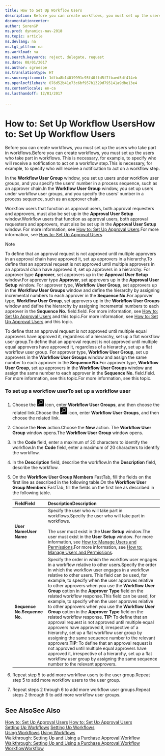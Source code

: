```yaml
---
title: How to Set Up Workflow Users
description: Before you can create workflows, you must set up the users who take part in workflows. This is necessary, for example, to specify who will receive a notification to act on a workflow step.
documentationcenter: 
author: SorenGP
ms.prod: dynamics-nav-2018
ms.topic: article
ms.devlang: na
ms.tgt_pltfrm: na
ms.workload: na
ms.search.keywords: reject, delegate, request
ms.date: 08/01/2017
ms.author: sgroespe
ms.translationtype: HT
ms.sourcegitcommit: 1dfba8b14019991c95f40ffd5f7fbaed5df414eb
ms.openlocfilehash: 076d52b41e73c6bf957b1329d795141a9dbe13e4
ms.contentlocale: en-ca
ms.lasthandoff: 12/01/2017

---
```

# <a name="how-to-set-up-workflow-users"></a><span data-ttu-id="731da-104">How to: Set Up Workflow Users</span><span class="sxs-lookup"><span data-stu-id="731da-104">How to: Set Up Workflow Users</span></span>
<span data-ttu-id="731da-105">Before you can create workflows, you must set up the users who take part in workflows.</span><span class="sxs-lookup"><span data-stu-id="731da-105">Before you can create workflows, you must set up the users who take part in workflows.</span></span> <span data-ttu-id="731da-106">This is necessary, for example, to specify who will receive a notification to act on a workflow step.</span><span class="sxs-lookup"><span data-stu-id="731da-106">This is necessary, for example, to specify who will receive a notification to act on a workflow step.</span></span>  

<span data-ttu-id="731da-107">In the **Workflow User Group** window, you set up users under workflow user groups, and you specify the users’ number in a process sequence, such as an approver chain.</span><span class="sxs-lookup"><span data-stu-id="731da-107">In the **Workflow User Group** window, you set up users under workflow user groups, and you specify the users’ number in a process sequence, such as an approver chain.</span></span>  

<span data-ttu-id="731da-108">Workflow users that function as approval users, both approval requesters and approvers, must also be set up in the **Approval User Setup** window.</span><span class="sxs-lookup"><span data-stu-id="731da-108">Workflow users that function as approval users, both approval requesters and approvers, must also be set up in the **Approval User Setup** window.</span></span> <span data-ttu-id="731da-109">For more information, see [How to: Set Up Approval Users](across-how-to-set-up-approval-users.md).</span><span class="sxs-lookup"><span data-stu-id="731da-109">For more information, see [How to: Set Up Approval Users](across-how-to-set-up-approval-users.md).</span></span>  

> [!NOTE]  
>  <span data-ttu-id="731da-110">To define that an approval request is not approved until multiple approvers in an approval chain have approved it, set up approvers in a hierarchy.</span><span class="sxs-lookup"><span data-stu-id="731da-110">To define that an approval request is not approved until multiple approvers in an approval chain have approved it, set up approvers in a hierarchy.</span></span> <span data-ttu-id="731da-111">For approver type **Approver**, set approvers up in the **Approval User Setup** window.</span><span class="sxs-lookup"><span data-stu-id="731da-111">For approver type **Approver**, set approvers up in the **Approval User Setup** window.</span></span> <span data-ttu-id="731da-112">For approver type, **Workflow User Group**, set approvers up in the **Workflow User Groups** window and define the hierarchy by assigning incremental numbers to each approver in the **Sequence No.**</span><span class="sxs-lookup"><span data-stu-id="731da-112">For approver type, **Workflow User Group**, set approvers up in the **Workflow User Groups** window and define the hierarchy by assigning incremental numbers to each approver in the **Sequence No.**</span></span> <span data-ttu-id="731da-113">field.</span><span class="sxs-lookup"><span data-stu-id="731da-113">field.</span></span> <span data-ttu-id="731da-114">For more information, see [How to: Set Up Approval Users](across-how-to-set-up-approval-users.md) and this topic.</span><span class="sxs-lookup"><span data-stu-id="731da-114">For more information, see [How to: Set Up Approval Users](across-how-to-set-up-approval-users.md) and this topic.</span></span>  
>   
>  <span data-ttu-id="731da-115">To define that an approval request is not approved until multiple equal approvers have approved it, regardless of a hierarchy, set up a flat workflow user group.</span><span class="sxs-lookup"><span data-stu-id="731da-115">To define that an approval request is not approved until multiple equal approvers have approved it, regardless of a hierarchy, set up a flat workflow user group.</span></span> <span data-ttu-id="731da-116">For approver type, **Workflow User Group**, set up approvers in the **Workflow User Groups** window and assign the same number to each approver in the **Sequence No.**</span><span class="sxs-lookup"><span data-stu-id="731da-116">For approver type, **Workflow User Group**, set up approvers in the **Workflow User Groups** window and assign the same number to each approver in the **Sequence No.**</span></span> <span data-ttu-id="731da-117">field.</span><span class="sxs-lookup"><span data-stu-id="731da-117">field.</span></span> <span data-ttu-id="731da-118">For more information, see this topic.</span><span class="sxs-lookup"><span data-stu-id="731da-118">For more information, see this topic.</span></span>  

### <a name="to-set-up-a-workflow-user"></a><span data-ttu-id="731da-119">To set up a workflow user</span><span class="sxs-lookup"><span data-stu-id="731da-119">To set up a workflow user</span></span>  

1. <span data-ttu-id="731da-120">Choose the ![Search for Page or Report](media/ui-search/search_small.png "Search for Page or Report icon") icon, enter **Workflow User Groups**, and then choose the related link.</span><span class="sxs-lookup"><span data-stu-id="731da-120">Choose the ![Search for Page or Report](media/ui-search/search_small.png "Search for Page or Report icon") icon, enter **Workflow User Groups**, and then choose the related link.</span></span>  
2. <span data-ttu-id="731da-121">Choose the **New** action.</span><span class="sxs-lookup"><span data-stu-id="731da-121">Choose the **New** action.</span></span> <span data-ttu-id="731da-122">The **Workflow User Group** window opens.</span><span class="sxs-lookup"><span data-stu-id="731da-122">The **Workflow User Group** window opens.</span></span>  
3. <span data-ttu-id="731da-123">In the **Code** field, enter a maximum of 20 characters to identify the workflow.</span><span class="sxs-lookup"><span data-stu-id="731da-123">In the **Code** field, enter a maximum of 20 characters to identify the workflow.</span></span>  
4. <span data-ttu-id="731da-124">In the **Description** field, describe the workflow.</span><span class="sxs-lookup"><span data-stu-id="731da-124">In the **Description** field, describe the workflow.</span></span>  
5. <span data-ttu-id="731da-125">On the **Workflow User Group Members** FastTab, fill the fields on the first line as described in the following table.</span><span class="sxs-lookup"><span data-stu-id="731da-125">On the **Workflow User Group Members** FastTab, fill the fields on the first line as described in the following table.</span></span>  

    |<span data-ttu-id="731da-126">Field</span><span class="sxs-lookup"><span data-stu-id="731da-126">Field</span></span>|<span data-ttu-id="731da-127">Description</span><span class="sxs-lookup"><span data-stu-id="731da-127">Description</span></span>|  
    |---------------------------------|---------------------------------------|  
    |<span data-ttu-id="731da-128">**User Name**</span><span class="sxs-lookup"><span data-stu-id="731da-128">**User Name**</span></span>|<span data-ttu-id="731da-129">Specify the user who will take part in workflows.</span><span class="sxs-lookup"><span data-stu-id="731da-129">Specify the user who will take part in workflows.</span></span><br /><br /> <span data-ttu-id="731da-130">The user must exist in the **User Setup** window.</span><span class="sxs-lookup"><span data-stu-id="731da-130">The user must exist in the **User Setup** window.</span></span> <span data-ttu-id="731da-131">For more information, see [How to: Manage Users and Permissions](ui-how-users-permissions.md).</span><span class="sxs-lookup"><span data-stu-id="731da-131">For more information, see [How to: Manage Users and Permissions](ui-how-users-permissions.md).</span></span>|  
    |<span data-ttu-id="731da-132">**Sequence No.**</span><span class="sxs-lookup"><span data-stu-id="731da-132">**Sequence No.**</span></span>|<span data-ttu-id="731da-133">Specify the order in which the workflow user engages in a workflow relative to other users.</span><span class="sxs-lookup"><span data-stu-id="731da-133">Specify the order in which the workflow user engages in a workflow relative to other users.</span></span> <span data-ttu-id="731da-134">This field can be used, for example, to specify when the user approves relative to other approvers when you use the **Workflow User Group** option in the **Approver Type** field on the related workflow response.</span><span class="sxs-lookup"><span data-stu-id="731da-134">This field can be used, for example, to specify when the user approves relative to other approvers when you use the **Workflow User Group** option in the **Approver Type** field on the related workflow response.</span></span> <span data-ttu-id="731da-135">**TIP:**  To define that an approval request is not approved until multiple equal approvers have approved it, irrespective of a hierarchy, set up a flat workflow user group by assigning the same sequence number to the relevant approvers.</span><span class="sxs-lookup"><span data-stu-id="731da-135">**TIP:**  To define that an approval request is not approved until multiple equal approvers have approved it, irrespective of a hierarchy, set up a flat workflow user group by assigning the same sequence number to the relevant approvers.</span></span>|  
6. <span data-ttu-id="731da-136">Repeat step 5 to add more workflow users to the user group.</span><span class="sxs-lookup"><span data-stu-id="731da-136">Repeat step 5 to add more workflow users to the user group.</span></span>  
7. <span data-ttu-id="731da-137">Repeat steps 2 through 6 to add more workflow user groups.</span><span class="sxs-lookup"><span data-stu-id="731da-137">Repeat steps 2 through 6 to add more workflow user groups.</span></span>  

## <a name="see-also"></a><span data-ttu-id="731da-138">See Also</span><span class="sxs-lookup"><span data-stu-id="731da-138">See Also</span></span>  
<span data-ttu-id="731da-139">[How to: Set Up Approval Users](across-how-to-set-up-approval-users.md) </span><span class="sxs-lookup"><span data-stu-id="731da-139">[How to: Set Up Approval Users](across-how-to-set-up-approval-users.md) </span></span>  
<span data-ttu-id="731da-140">[Setting Up Workflows](across-set-up-workflows.md) </span><span class="sxs-lookup"><span data-stu-id="731da-140">[Setting Up Workflows](across-set-up-workflows.md) </span></span>  
<span data-ttu-id="731da-141">[Using Workflows](across-use-workflows.md) </span><span class="sxs-lookup"><span data-stu-id="731da-141">[Using Workflows](across-use-workflows.md) </span></span>  
<span data-ttu-id="731da-142">[Walkthrough: Setting Up and Using a Purchase Approval Workflow](walkthrough-setting-up-and-using-a-purchase-approval-workflow.md) </span><span class="sxs-lookup"><span data-stu-id="731da-142">[Walkthrough: Setting Up and Using a Purchase Approval Workflow](walkthrough-setting-up-and-using-a-purchase-approval-workflow.md) </span></span>  
[<span data-ttu-id="731da-143">Workflow</span><span class="sxs-lookup"><span data-stu-id="731da-143">Workflow</span></span>](across-workflow.md)   

